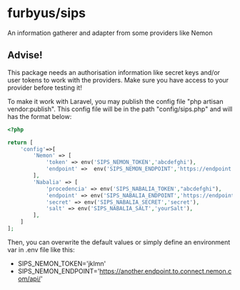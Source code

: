 # furbyus/sips
An information gatherer and adapter from some providers like Nemon

## Advise!
This package needs an authorisation information like secret keys and/or user tokens to work with the providers. Make sure you have access to your provider before testing it!


To make it work with Laravel, you may publish the config file "php artisan vendor:publish". This config file will be in the path "config/sips.php" and will has the format below:

```PHP
<?php

return [
    'config'=>[
        'Nemon' => [
            'token' => env('SIPS_NEMON_TOKEN','abcdefghi'),
            'endpoint' =>  env('SIPS_NEMON_ENDPOINT','https://endpoint.to.connect.nemon.com/api/'),
        ],
        'Nabalia' => [
            'procedencia' => env('SIPS_NABALIA_TOKEN',"abcdefghi"),
            'endpoint' => env('SIPS_NABALIA_ENDPOINT','https://endpoint.to.connect.nemon.com/api/'),
            'secret' => env('SIPS_NABALIA_SECRET','secret'),
            'salt' => env('SIPS_NABALIA_SALT','yourSalt'),
        ],
    ]
];
```
Then, you can overwrite the default values or simply define an environment var in .env file like this:

+ SIPS_NEMON_TOKEN='jklmn'
+ SIPS_NEMON_ENDPOINT='https://another.endpoint.to.connect.nemon.com/api/'
